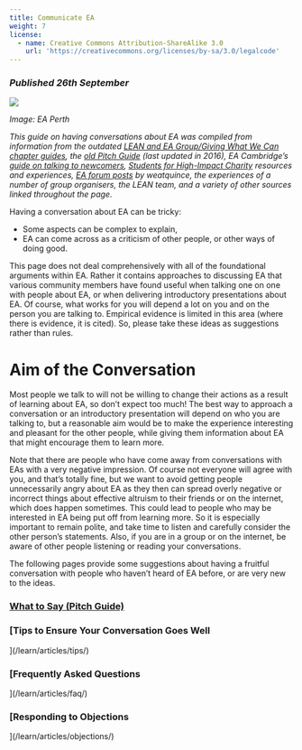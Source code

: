 ```yaml
---
title: Communicate EA
weight: 7
license:
  - name: Creative Commons Attribution-ShareAlike 3.0
    url: 'https://creativecommons.org/licenses/by-sa/3.0/legalcode'
---
```

### _Published 26th September_

<p class="xl_image_wrapper">
<img src="/img/eaperth2.png" />
</p>

_Image: EA Perth_

_This guide on having conversations about EA was compiled from information from the outdated <a target="_blank" href="https://docs.google.com/document/d/15ZKivRmriwMrMJiUsrkMqgNNAClio0HF_RPkcNN4mEs/edit">LEAN and EA Group/Giving What We Can chapter guides</a>, the <a target="_blank" href="https://docs.google.com/document/d/1Zuq8d0ODf1iurcBpWPfidpAuVGt8BTU27oI4UwoBWAQ/edit">old Pitch Guide</a> (last updated in 2016), EA Cambridge’s <a target="_blank" href="https://docs.google.com/document/d/1qSmNo87wmlcwBpKlE941SJTAsVaZ0AvSPbTy0Lf_EwQ/edit#">guide on talking to newcomers</a>, <a target="_blank" href="https://shicschools.org/shic-program/">Students for High-Impact Charity</a> resources and experiences, <a target="_blank" href="https://forum.effectivealtruism.org/posts/p6YgPpdhMpajBZ2Lf/tips-on-talking-about-effective-altruism">EA forum posts</a> by weatquince,  the experiences of a number of group organisers, the LEAN team, and a variety of other sources linked throughout the page._ 

Having a conversation about EA can be tricky: 

* Some aspects can be complex to explain,
* EA can come across as a criticism of other people, or other ways of doing good.

This page does not deal comprehensively with all of the foundational arguments within EA. Rather it contains approaches to discussing EA that various community members have found useful when talking one on one with people about EA, or when delivering introductory presentations about EA. Of course, what works for you will depend a lot on you and on the person you are talking to. Empirical evidence is limited in this area  (where there is evidence, it is cited). So, please take these ideas as suggestions rather than rules.
 
# Aim of the Conversation

Most people we talk to will not be willing to change their actions as a result of learning about EA, so don’t expect too much!  The best way to approach a conversation or an introductory presentation will depend on who you are talking to, but a reasonable aim would be to make the experience interesting and pleasant for the other people, while giving them information about EA that might encourage them to learn more. 

Note that there are people who have come away from conversations with EAs with a very negative impression. Of course not everyone will agree with you, and that’s totally fine, but we want to avoid getting people unnecessarily angry about EA as they then can spread overly negative or incorrect things about effective altruism to their friends or on the internet, which does happen sometimes. This could lead to people who may be interested in EA being put off from learning more. So it is especially important to remain polite, and take time to listen and carefully consider the other person’s statements. Also, if you are in a group or on the internet, be aware of other people listening or reading your conversations.

The following pages provide some suggestions about having a fruitful conversation with people who haven’t heard of EA before, or are very new to the ideas. 

### [What to Say (Pitch Guide)](/learn/articles/what-to-say/)
### [Tips to Ensure Your Conversation Goes Well](/learn/articles/tips/)
### [Frequently Asked Questions](/learn/articles/faq/)
### [Responding to Objections](/learn/articles/objections/)
